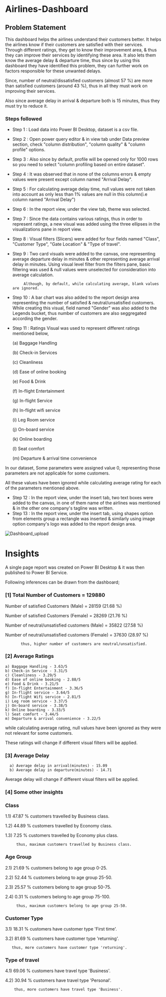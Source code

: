 # Airlines-Dashboard
## Problem Statement

This dashboard helps the airlines understand their customers better. It helps the airlines know if their customers are satisfied with their services. Through different ratings, they get to know their improvement area, & thus they can improve their services by identifying these area. It also lets them know the average delay & departure time, thus since by using this dashboard they have identified this problem, they can further work on factors responsible for these unwanted delays.

Since, number of neutral/dissatisfied customers (almost 57 %) are more than satisfied customers (around 43 %), thus in all they must work on improving their services. 

Also since average delay in arrival & departure both is 15 minutes, thus they must try to reduce it.


### Steps followed 

- Step 1 : Load data into Power BI Desktop, dataset is a csv file.
- Step 2 : Open power query editor & in view tab under Data preview section, check "column distribution", "column quality" & "column profile" options.
- Step 3 : Also since by default, profile will be opened only for 1000 rows so you need to select "column profiling based on entire dataset".
- Step 4 : It was observed that in none of the columns errors & empty values were present except column named "Arrival Delay".
- Step 5 : For calculating average delay time, null values were not taken into account as only less than 1% values are null in this column(i.e column named "Arrival Delay") 
- Step 6 : In the report view, under the view tab, theme was selected.
- Step 7 : Since the data contains various ratings, thus in order to represent ratings, a new visual was added using the three ellipses in the visualizations pane in report view. 
- Step 8 : Visual filters (Slicers) were added for four fields named "Class", "Customer Type", "Gate Location" & "Type of travel".
- Step 9 : Two card visuals were added to the canvas, one representing average departure delay in minutes & other representing average arrival delay in minutes.
           Using visual level filter from the filters pane, basic filtering was used & null values were unselected for consideration into average calculation.
           
           Although, by default, while calculating average, blank values are ignored.
- Step 10 : A bar chart was also added to the report design area representing the number of satisfied & neutral/unsatisfied customers. While creating this visual, field named "Gender" was also added to the Legends bucket, thus number of customers are also seggregated according the gender. 
- Step 11 : Ratings Visual was used to represent different ratings mentioned below,

  (a) Baggage Handling

  (b) Check-in Services
  
  (c) Cleanliness
  
  (d) Ease of online booking
  
  (e) Food & Drink
  
  (f) In-flight Entertainment

  (g) In-flight Service
  
  (h) In-flight wifi service
  
  (i) Leg Room service
  
  (j) On-board service
  
  (k) Online boarding
  
  (l) Seat comfort
  
  (m) Departure & arrival time convenience
  
In our dataset, Some parameters were assigned value 0, representing those parameters are not applicable for some customers.

All these values have been ignored while calculating average rating for each of the parameters mentioned above.

- Step 12 : In the report view, under the insert tab, two text boxes were added to the canvas, in one of them name of the airlines was mentioned & in the other one company's tagline was written.
- Step 13 : In the report view, under the insert tab, using shapes option from elements group a rectangle was inserted & similarly using image option company's logo was added to the report design area. 


![Dashboard_upload](https://user-images.githubusercontent.com/102996550/174074051-4f08287a-0568-4fdf-8ac9-6762e0d8fa94.jpg)

# Insights

A single page report was created on Power BI Desktop & it was then published to Power BI Service.

Following inferences can be drawn from the dashboard;

### [1] Total Number of Customers = 129880

   Number of satisfied Customers (Male) = 28159 (21.68 %)

   Number of satisfied Customers (Female) = 28269 (21.76 %)

   Number of neutral/unsatisfied customers (Male) = 35822 (27.58 %)

   Number of neutral/unsatisfied customers (Female) = 37630 (28.97 %)


           thus, higher number of customers are neutral/unsatisfied.
           
### [2] Average Ratings

    a) Baggage Handling - 3.63/5
    b) Check-in Service - 3.31/5
    c) Cleanliness - 3.29/5
    d) Ease of online booking - 2.88/5
    e) Food & Drink - 3.21/5
    f) In-flight Entertainment - 3.36/5
    g) In-flight service - 3.64/5
    h) In-flight Wifi service - 2.81/5
    i) Leg room service - 3.37/5
    j) On-board service - 3.38/5
    k) Online boarding - 3.33/5
    l) Seat comfort - 3.44/5
    m) Departure & arrival convenience - 3.22/5
  
  while calculating average rating, null values have been ignored as they were not relevant for some customers. 
  
  These ratings will change if different visual filters will be applied.  
  
  ### [3] Average Delay 
  
      a) Average delay in arrival(minutes) - 15.09
      b) Average delay in departure(minutes) - 14.71
Average delay will change if different visual filters will be applied.

 ### [4] Some other insights
 
 ### Class
 
 1.1) 47.87 % customers travelled by Business class.
 
 1.2) 44.89 % customers travelled by Economy class.
 
 1.3) 7.25 % customers travelled by Economy plus class.
 
         thus, maximum customers travelled by Business class.
 
 ### Age Group
 
 2.1)  21.69 % customers belong to age group 0-25.
 
 2.2)  52.44 % customers belong to age group 25-50.
 
 2.3)  25.57 % customers belong to age group 50-75.
 
 2.4)  0.31 % customers belong to age group 75-100.
 
         thus, maximum customers belong to age group 25-50.
         
### Customer Type

3.1) 18.31 % customers have customer type 'First time'.

3.2) 81.69 % customers have customer type 'returning'.
       
       thus, more customers have customer type 'returning'.

### Type of travel

4.1) 69.06 % customers have travel type 'Business'.

4.2) 30.94 % customers have travel type 'Personal'.

        thus, more customers have travel type 'Business'.
